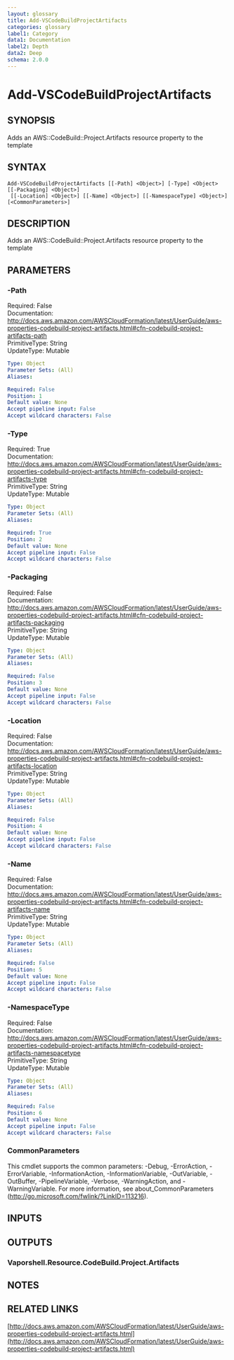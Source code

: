 ```yaml
---
layout: glossary
title: Add-VSCodeBuildProjectArtifacts
categories: glossary
label1: Category
data1: Documentation
label2: Depth
data2: Deep
schema: 2.0.0
---
```


# Add-VSCodeBuildProjectArtifacts

## SYNOPSIS
Adds an AWS::CodeBuild::Project.Artifacts resource property to the template

## SYNTAX

```
Add-VSCodeBuildProjectArtifacts [[-Path] <Object>] [-Type] <Object> [[-Packaging] <Object>]
 [[-Location] <Object>] [[-Name] <Object>] [[-NamespaceType] <Object>] [<CommonParameters>]
```

## DESCRIPTION
Adds an AWS::CodeBuild::Project.Artifacts resource property to the template

## PARAMETERS

### -Path
Required: False    
Documentation: http://docs.aws.amazon.com/AWSCloudFormation/latest/UserGuide/aws-properties-codebuild-project-artifacts.html#cfn-codebuild-project-artifacts-path    
PrimitiveType: String    
UpdateType: Mutable

```yaml
Type: Object
Parameter Sets: (All)
Aliases:

Required: False
Position: 1
Default value: None
Accept pipeline input: False
Accept wildcard characters: False
```

### -Type
Required: True    
Documentation: http://docs.aws.amazon.com/AWSCloudFormation/latest/UserGuide/aws-properties-codebuild-project-artifacts.html#cfn-codebuild-project-artifacts-type    
PrimitiveType: String    
UpdateType: Mutable

```yaml
Type: Object
Parameter Sets: (All)
Aliases:

Required: True
Position: 2
Default value: None
Accept pipeline input: False
Accept wildcard characters: False
```

### -Packaging
Required: False    
Documentation: http://docs.aws.amazon.com/AWSCloudFormation/latest/UserGuide/aws-properties-codebuild-project-artifacts.html#cfn-codebuild-project-artifacts-packaging    
PrimitiveType: String    
UpdateType: Mutable

```yaml
Type: Object
Parameter Sets: (All)
Aliases:

Required: False
Position: 3
Default value: None
Accept pipeline input: False
Accept wildcard characters: False
```

### -Location
Required: False    
Documentation: http://docs.aws.amazon.com/AWSCloudFormation/latest/UserGuide/aws-properties-codebuild-project-artifacts.html#cfn-codebuild-project-artifacts-location    
PrimitiveType: String    
UpdateType: Mutable

```yaml
Type: Object
Parameter Sets: (All)
Aliases:

Required: False
Position: 4
Default value: None
Accept pipeline input: False
Accept wildcard characters: False
```

### -Name
Required: False    
Documentation: http://docs.aws.amazon.com/AWSCloudFormation/latest/UserGuide/aws-properties-codebuild-project-artifacts.html#cfn-codebuild-project-artifacts-name    
PrimitiveType: String    
UpdateType: Mutable

```yaml
Type: Object
Parameter Sets: (All)
Aliases:

Required: False
Position: 5
Default value: None
Accept pipeline input: False
Accept wildcard characters: False
```

### -NamespaceType
Required: False    
Documentation: http://docs.aws.amazon.com/AWSCloudFormation/latest/UserGuide/aws-properties-codebuild-project-artifacts.html#cfn-codebuild-project-artifacts-namespacetype    
PrimitiveType: String    
UpdateType: Mutable

```yaml
Type: Object
Parameter Sets: (All)
Aliases:

Required: False
Position: 6
Default value: None
Accept pipeline input: False
Accept wildcard characters: False
```

### CommonParameters
This cmdlet supports the common parameters: -Debug, -ErrorAction, -ErrorVariable, -InformationAction, -InformationVariable, -OutVariable, -OutBuffer, -PipelineVariable, -Verbose, -WarningAction, and -WarningVariable.
For more information, see about_CommonParameters (http://go.microsoft.com/fwlink/?LinkID=113216).

## INPUTS

## OUTPUTS

### Vaporshell.Resource.CodeBuild.Project.Artifacts

## NOTES

## RELATED LINKS

[http://docs.aws.amazon.com/AWSCloudFormation/latest/UserGuide/aws-properties-codebuild-project-artifacts.html](http://docs.aws.amazon.com/AWSCloudFormation/latest/UserGuide/aws-properties-codebuild-project-artifacts.html)

